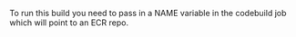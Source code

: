 To run this build you need to pass in a NAME variable in the codebuild job which will point to an ECR repo.
